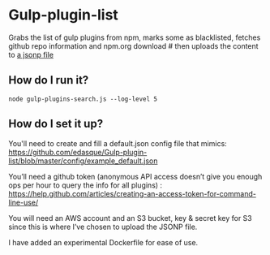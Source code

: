 Gulp-plugin-list
================

Grabs the list of gulp plugins from npm, marks some as blacklisted, fetches github repo information and npm.org download # then uploads the content to [a jsonp file](https://s3.amazonaws.com/bunchofjson/gulp-plugins.jsonp)

How do I run it?
----------------

```node gulp-plugins-search.js --log-level 5```

How do I set it up?
----------------

You'll need to create and fill a default.json config file that mimics: https://github.com/edasque/Gulp-plugin-list/blob/master/config/example_default.json

You’ll need a github token (anonymous API access doesn’t give you enough ops per hour to query the info for all plugins) : https://help.github.com/articles/creating-an-access-token-for-command-line-use/

You will need an AWS account and an S3 bucket, key & secret key for S3 since this is where I’ve chosen to upload the JSONP file.

I have added an experimental Dockerfile for ease of use.
